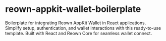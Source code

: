 # reown-appkit-wallet-boilerplate
Boilerplate for integrating Reown AppKit Wallet in React applications. Simplify setup, authentication, and wallet interactions with this ready-to-use template. Built with React and Reown Core for seamless wallet connect.
